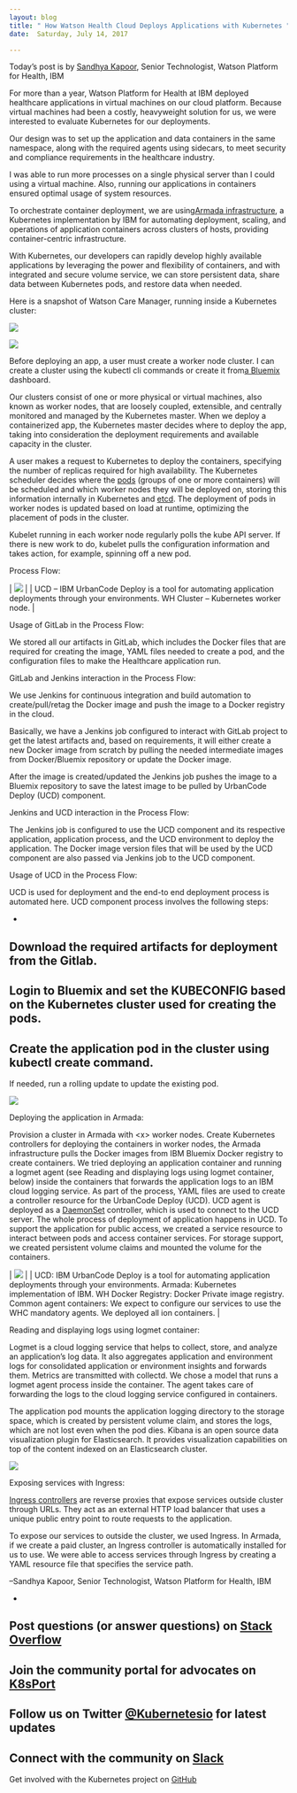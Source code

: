 ```yaml
---
layout: blog
title: " How Watson Health Cloud Deploys Applications with Kubernetes "
date:  Saturday, July 14, 2017 

---
```

Today’s post is by [Sandhya Kapoor](https://www.linkedin.com/in/sandhyakapoor/), Senior Technologist, Watson Platform for Health, IBM

 

For more than a year, Watson Platform for Health at IBM deployed healthcare applications in virtual machines on our cloud platform. Because virtual machines had been a costly, heavyweight solution for us, we were interested to evaluate Kubernetes for our deployments.   
  

Our design was to set up the application and data containers in the same namespace, along with the required agents using sidecars, to meet security and compliance requirements in the healthcare industry.

 

I was able to run more processes on a single physical server than I could using a virtual machine. Also, running our applications in containers ensured optimal usage of system resources.

 

To orchestrate container deployment, we are using[Armada infrastructure](https://console.bluemix.net/containers-kubernetes/launch), a Kubernetes implementation by IBM for automating deployment, scaling, and operations of application containers across clusters of hosts, providing container-centric infrastructure.

 

With Kubernetes, our developers can rapidly develop highly available applications by leveraging the power and flexibility of containers, and with integrated and secure volume service, we can store persistent data, share data between Kubernetes pods, and restore data when needed.

 

Here is a snapshot of Watson Care Manager, running inside a Kubernetes cluster:

  

 ![](https://lh4.googleusercontent.com/LeKfLOkNldqReFh47f2AuFU42dhvKDwDxac_Psil_bdZWldKY80ZZi4Rv3n0--jq8Mqq9qRFVa1AbLIt9TIPLLRVmon4DaBsltFYbUJikrOp0qcavJQ9XHjRL-A1yvWR6mTNayBP)
  
   

 ![](https://lh3.googleusercontent.com/EU3DgtFKagWp5S0UpKj-wRgx8WK2nvQ2BG-4dGio57pGNj42A7Lip9IARBba34hIm84-_7zwWt6iImQE8beSqLxpzXm-2w_84M_X2IHQ7jvpWtIDMF81hmq6N4hGSxp6DQoFW5qX)

  

Before deploying an app, a user must create a worker node cluster. I can create a cluster using the kubectl cli commands or create it from[a Bluemix](http://bluemix.net/) dashboard.

 

Our clusters consist of one or more physical or virtual machines, also known as worker nodes, that are loosely coupled, extensible, and centrally monitored and managed by the Kubernetes master. When we deploy a containerized app, the Kubernetes master decides where to deploy the app, taking into consideration the deployment requirements and available capacity in the cluster.

 

A user makes a request to Kubernetes to deploy the containers, specifying the number of replicas required for high availability. The Kubernetes scheduler decides where the [pods](https://kubernetes.io/docs/concepts/workloads/pods/pod/) (groups of one or more containers) will be scheduled and which worker nodes they will be deployed on, storing this information internally in Kubernetes and [etcd](https://github.com/coreos/etcd#etcd). The deployment of pods in worker nodes is updated based on load at runtime, optimizing the placement of pods in the cluster.

 

Kubelet running in each worker node regularly polls the kube API server. If there is new work to do, kubelet pulls the configuration information and takes action, for example, spinning off a new pod.
  
   

Process Flow:

| ![](https://lh6.googleusercontent.com/jckmDLJIsy6m8Dxj6GZ6yv5vmQqrZXAi42eJz8iIefl2A87LXoRJUubCkSh05Ptaojt_faEFq4G6UMfZZYVOUiaEzt8Erp51xbyRWW_08qn9vvz-WvztBNlrG431YgI6880-ZULO) |
| UCD –&nbsp;IBM UrbanCode Deploy is a tool for automating application deployments through your environments. WH Cluster – Kubernetes worker node. |

  

Usage of GitLab in the Process Flow: 

We stored all our artifacts in GitLab, which includes the Docker files that are required for creating the image, YAML files needed to create a pod, and the configuration files to make the Healthcare application run.

 

GitLab and Jenkins interaction in the Process Flow:

We use Jenkins for continuous integration and build automation to create/pull/retag the Docker image and push the image to a Docker registry in the cloud.

 

Basically, we have a Jenkins job configured to interact with GitLab project to get the latest artifacts and, based on requirements, it will either create a new Docker image from scratch by pulling the needed intermediate images from Docker/Bluemix repository or update the Docker image.

 

After the image is created/updated the Jenkins job pushes the image to a Bluemix repository to save the latest image to be pulled by UrbanCode Deploy (UCD) component.

 

Jenkins and UCD interaction in the Process Flow:

The Jenkins job is configured to use the UCD component and its respective application, application process, and the UCD environment to deploy the application. The Docker image version files that will be used by the UCD component are also passed via Jenkins job to the UCD component.

 

Usage of UCD in the Process Flow:

UCD is used for deployment and the end-to end deployment process is automated here. UCD component process involves the following steps:

- 
Download the required artifacts for deployment from the Gitlab.
- 
Login to Bluemix and set the KUBECONFIG based on the Kubernetes cluster used for creating the pods.
- 
Create the application pod in the cluster using kubectl create command.
- 
If needed, run a rolling update to update the existing pod.
  
   

 ![](https://lh4.googleusercontent.com/laBRZK_ifwLXGkLL8fl0fZbUmm-HI4nC-tUNIFAy2wg4UHQT97reKyNOrNydYS8PmnhgqsBQctYCLTjJF12KR_uuVUdqiNx-B1OP1YrBwL2vi5SlEO9RSFQEbs-X6FoMHw0QK53A)
  
   

Deploying the application in Armada:

 

Provision a cluster in Armada with \<x\> worker nodes. Create Kubernetes controllers for deploying the containers in worker nodes, the Armada infrastructure pulls the Docker images from IBM Bluemix Docker registry to create containers. We tried deploying an application container and running a logmet agent (see Reading and displaying logs using logmet container, below) inside the containers that forwards the application logs to an IBM cloud logging service. As part of the process, YAML files are used to create a controller resource for the UrbanCode Deploy (UCD). UCD agent is deployed as a [DaemonSet](https://kubernetes.io/docs/concepts/workloads/controllers/daemonset/) controller, which is used to connect to the UCD server. The whole process of deployment of application happens in UCD. To support the application for public access, we created a service resource to interact between pods and access container services. For storage support, we created persistent volume claims and mounted the volume for the containers.
  
   

| ![](https://lh6.googleusercontent.com/iFKlbBX8rjWTuygIfjImdxP8R7xXuvaaoDwldEIC3VRL03XIehxagz8uePpXllYMSxoyai5a6N-0NB4aTGK9fwwd8leFyfypxtbmaWBK-b2Kh9awcA76-_82F7ZZl7lgbf0gyFN7) |
| UCD: IBM UrbanCode Deploy is a tool for automating application deployments through your environments. Armada: Kubernetes implementation of IBM. WH Docker Registry: Docker Private image registry. Common agent containers: We expect to configure our services to use the WHC mandatory agents. We deployed all ion containers. |

  

Reading and displaying logs using logmet container:

 

Logmet is a cloud logging service that helps to collect, store, and analyze an application’s log data. It also aggregates application and environment logs for consolidated application or environment insights and forwards them. Metrics are transmitted with collectd. We chose a model that runs a logmet agent process inside the container. The agent takes care of forwarding the logs to the cloud logging service configured in containers.
  
   

The application pod mounts the application logging directory to the storage space, which is created by persistent volume claim, and stores the logs, which are not lost even when the pod dies. Kibana is an open source data visualization plugin for Elasticsearch. It provides visualization capabilities on top of the content indexed on an Elasticsearch cluster.

 ![](https://lh3.googleusercontent.com/Fat60VoOQ6CBxHgAdva9Xwcu1X4coZFlld1eS7ZrB4MbTR9HbwyuXgQ6CncXxeZ_mWqWzpTatB7bOB199QCcCaY8905yAqzMO0-Rx4NNnYj94uXHEy_dwLbLVFQJvQTu8cGW8HSz)
  
   

Exposing services with Ingress:

 

[Ingress controllers](https://kubernetes.io/docs/concepts/services-networking/ingress/#ingress-controllers) are reverse proxies that expose services outside cluster through URLs. They act as an external HTTP load balancer that uses a unique public entry point to route requests to the application.

 

To expose our services to outside the cluster, we used Ingress. In Armada, if we create a paid cluster, an Ingress controller is automatically installed for us to use. We were able to access services through Ingress by creating a YAML resource file that specifies the service path.

  

–Sandhya Kapoor, Senior Technologist, Watson Platform for Health, IBM
  
   

- 
Post questions (or answer questions) on [Stack Overflow](http://stackoverflow.com/questions/tagged/kubernetes)
- 
Join the community portal for advocates on [K8sPort](http://k8sport.org/)
- 
Follow us on Twitter [@Kubernetesio](https://twitter.com/kubernetesio) for latest updates
- 
Connect with the community on [Slack](http://slack.k8s.io/)
- 
Get involved with the Kubernetes project on [GitHub](https://github.com/kubernetes/kubernetes)
